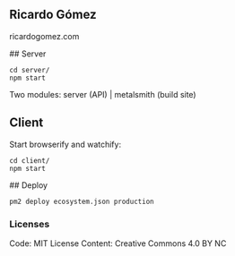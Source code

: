 ## Ricardo Gómez

ricardogomez.com

## Server

```
cd server/
npm start
```

Two modules: server (API) | metalsmith (build site)

## Client

Start browserify and watchify:

```
cd client/
npm start
```

## Deploy

```
pm2 deploy ecosystem.json production
```


### Licenses

Code: MIT License
Content: Creative Commons 4.0 BY NC
